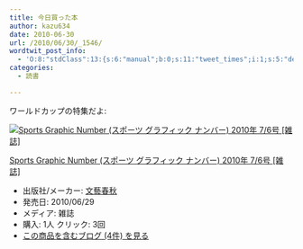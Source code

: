 ```yaml
---
title: 今日買った本
author: kazu634
date: 2010-06-30
url: /2010/06/30/_1546/
wordtwit_post_info:
  - 'O:8:"stdClass":13:{s:6:"manual";b:0;s:11:"tweet_times";i:1;s:5:"delay";i:0;s:7:"enabled";i:1;s:10:"separation";s:2:"60";s:7:"version";s:3:"3.7";s:14:"tweet_template";b:0;s:6:"status";i:2;s:6:"result";a:0:{}s:13:"tweet_counter";i:2;s:13:"tweet_log_ids";a:1:{i:0;i:5301;}s:9:"hash_tags";a:0:{}s:8:"accounts";a:1:{i:0;s:7:"kazu634";}}'
categories:
  - 読書

---
```

<div class="section">
<p>
    ワールドカップの特集だよ:
</p>
  
<div class="hatena-asin-detail">
<a href="http://www.amazon.co.jp/dp/B003TGUHFK/?tag=hatena_st1-22&ascsubtag=d-7ibv" onclick="__gaTracker('send', 'event', 'outbound-article', 'http://www.amazon.co.jp/dp/B003TGUHFK/?tag=hatena_st1-22&ascsubtag=d-7ibv', '');"><img src="https://images-na.ssl-images-amazon.com/images/I/51ruKXmtTEL._SL160_.jpg" class="hatena-asin-detail-image" alt="Sports Graphic Number (スポーツ グラフィック ナンバー) 2010年 7/6号 [雑誌]" title="Sports Graphic Number (スポーツ グラフィック ナンバー) 2010年 7/6号 [雑誌]" /></a></p> 
    
<div class="hatena-asin-detail-info">
<p class="hatena-asin-detail-title">
<a href="http://www.amazon.co.jp/dp/B003TGUHFK/?tag=hatena_st1-22&ascsubtag=d-7ibv" onclick="__gaTracker('send', 'event', 'outbound-article', 'http://www.amazon.co.jp/dp/B003TGUHFK/?tag=hatena_st1-22&ascsubtag=d-7ibv', 'Sports Graphic Number (スポーツ グラフィック ナンバー) 2010年 7/6号 [雑誌]');">Sports Graphic Number (スポーツ グラフィック ナンバー) 2010年 7/6号 [雑誌]</a>
</p>
      
<ul>
<li>
<span class="hatena-asin-detail-label">出版社/メーカー:</span> <a href="http://d.hatena.ne.jp/keyword/%CA%B8%E9%BA%BD%D5%BD%A9" onclick="__gaTracker('send', 'event', 'outbound-article', 'http://d.hatena.ne.jp/keyword/%CA%B8%E9%BA%BD%D5%BD%A9', '文藝春秋');" class="keyword">文藝春秋</a>
</li>
<li>
<span class="hatena-asin-detail-label">発売日:</span> 2010/06/29
</li>
<li>
<span class="hatena-asin-detail-label">メディア:</span> 雑誌
</li>
<li>
<span class="hatena-asin-detail-label">購入</span>: 1人 <span class="hatena-asin-detail-label">クリック</span>: 3回
</li>
<li>
<a href="http://d.hatena.ne.jp/asin/B003TGUHFK" onclick="__gaTracker('send', 'event', 'outbound-article', 'http://d.hatena.ne.jp/asin/B003TGUHFK', 'この商品を含むブログ (4件) を見る');" target="_blank">この商品を含むブログ (4件) を見る</a>
</li>
</ul>
</div>
    
<div class="hatena-asin-detail-foot">
</div>
</div>
</div>
